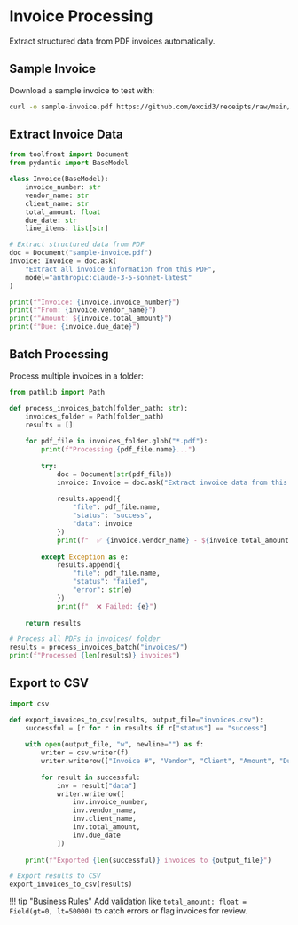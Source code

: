 # Invoice Processing

Extract structured data from PDF invoices automatically.

## Sample Invoice

Download a sample invoice to test with:
```bash
curl -o sample-invoice.pdf https://github.com/excid3/receipts/raw/main/examples/invoice.pdf
```

## Extract Invoice Data

```python linenums="1"
from toolfront import Document
from pydantic import BaseModel

class Invoice(BaseModel):
    invoice_number: str
    vendor_name: str
    client_name: str
    total_amount: float
    due_date: str
    line_items: list[str]

# Extract structured data from PDF
doc = Document("sample-invoice.pdf")
invoice: Invoice = doc.ask(
    "Extract all invoice information from this PDF",
    model="anthropic:claude-3-5-sonnet-latest"
)

print(f"Invoice: {invoice.invoice_number}")
print(f"From: {invoice.vendor_name}")
print(f"Amount: ${invoice.total_amount}")
print(f"Due: {invoice.due_date}")
```

## Batch Processing

Process multiple invoices in a folder:

```python linenums="21"
from pathlib import Path

def process_invoices_batch(folder_path: str):
    invoices_folder = Path(folder_path)
    results = []
    
    for pdf_file in invoices_folder.glob("*.pdf"):
        print(f"Processing {pdf_file.name}...")
        
        try:
            doc = Document(str(pdf_file))
            invoice: Invoice = doc.ask("Extract invoice data from this PDF")
            
            results.append({
                "file": pdf_file.name,
                "status": "success", 
                "data": invoice
            })
            print(f"  ✅ {invoice.vendor_name} - ${invoice.total_amount}")
            
        except Exception as e:
            results.append({
                "file": pdf_file.name,
                "status": "failed",
                "error": str(e)
            })
            print(f"  ❌ Failed: {e}")
    
    return results

# Process all PDFs in invoices/ folder
results = process_invoices_batch("invoices/")
print(f"Processed {len(results)} invoices")
```

## Export to CSV

```python linenums="49"
import csv

def export_invoices_to_csv(results, output_file="invoices.csv"):
    successful = [r for r in results if r["status"] == "success"]
    
    with open(output_file, "w", newline="") as f:
        writer = csv.writer(f)
        writer.writerow(["Invoice #", "Vendor", "Client", "Amount", "Due Date"])
        
        for result in successful:
            inv = result["data"]
            writer.writerow([
                inv.invoice_number,
                inv.vendor_name, 
                inv.client_name,
                inv.total_amount,
                inv.due_date
            ])
    
    print(f"Exported {len(successful)} invoices to {output_file}")

# Export results to CSV
export_invoices_to_csv(results)
```

!!! tip "Business Rules"
    Add validation like `total_amount: float = Field(gt=0, lt=50000)` to catch errors or flag invoices for review.